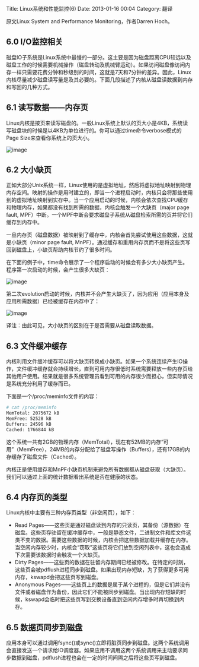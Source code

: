 Title: Linux系统和性能监控(6)
Date: 2013-01-16 00:04
Category: 翻译

原文Linux System and Performance Monitoring，作者Darren Hoch。

## 6.0 I/O监控相关

磁盘IO子系统是Linux系统中最慢的一部分。这主要是因为磁盘距离CPU较远以及磁盘工作的时候需要机械操作（磁盘转动及机械臂运动）。如果访问磁盘像访问内存一样只需要花费分钟和秒级别的时间，这就是7天和7分钟的差异。因此，Linux内核尽量减少磁盘读写量是及其必要的。下面几段描述了内核从磁盘读数据到内存和写回的几种方式。

## 6.1 读写数据——内存页

Linux内核是按页来读写磁盘的。一般Linux系统上默认的页大小是4KB，系统读写磁盘块的时候是以4KB为单位进行的。你可以通过time命令verbose模式的Page Size来查看你系统上的页大小。
  
![image](http://images.cnitblog.com/blog/339471/201301/16000340-6f37d83e7aa842d58f873df1ac8dda20.png "image")

## 6.2 大小缺页

正如大部分Unix系统一样，Linux使用的是虚拟地址，然后将虚拟地址映射到物理内存空间。映射的操作是用时建立的，即当一个进程启动时，内核只会将那些使用到的虚拟地址映射到实存中。当一个应用启动的时候，内核会依次查找CPU缓存和物理内存，如果都没有找到所需的数据，内核会触发一个大缺页（major page fault, MPF）中断。一个MPF中断会要求磁盘子系统从磁盘检索所需的页并将它们缓存到内存中。

一旦内存页（磁盘数据）被映射到了缓存中，内核会首先尝试使用这些数据，这就是小缺页（minor page fault, MnPF）。通过缓存和重用内存页而不是将这些页写回到磁盘上，小缺页帮助内核节约了很多时间。

在下面的例子中，time命令展示了一个程序启动的时候会有多少大小缺页产生。程序第一次启动的时候，会产生很多大缺页：

![image](http://images.cnitblog.com/blog/339471/201301/16000341-bad1059b0a574b81bb039b3651b035cc.png "image")

第二次evolution启动的时候，内核并不会产生大缺页了，因为应用（应用本身及应用所需数据）已经被缓存在内存中了：

![image](http://images.cnitblog.com/blog/339471/201301/16000342-4af43cb9ed7345eba5feaa81b4e2af87.png "image")

译注：由此可见，大小缺页的区别在于是否需要从磁盘读取数据。

## 6.3 文件缓冲缓存

内核利用文件缓冲缓存可以将大缺页转换成小缺页。如果一个系统连续产生IO操作，文件缓冲缓存就会持续增长，直到可用内存很低时系统需要释放一些内存页给其他用户使用。结果就是很多系统管理员看到可用的内存很少而担心，但实际情况是系统充分利用了缓存而已。

下面是一个/proc/meminfo文件的内容：  
```bash
# cat /proc/meminfo  
MemTotal: 2075672 kB  
MemFree: 52528 kB  
Buffers: 24596 kB  
Cached: 1766844 kB
```

这个系统一共有2GB的物理内存（MemTotal），现在有52MB的内存“可用”（MemFree），24MB的内存分配给了磁盘写操作（Buffers），还有17GB的内存缓存了磁盘文件（Cached）。

内核正是使用缓存和MnPF小缺页机制来避免所有数据都从磁盘获取（大缺页）。我们可以通过上面的统计数据看出系统是否在健康的状态。

## 6.4 内存页的类型

Linux内核中主要有三种内存页类型（非空闲页），如下：

- Read Pages——这些页是通过磁盘读到内存的只读页，其备份（源数据）在磁盘。这些页存驻留在缓冲缓存中，一般是静态文件，二进制文件和库文件这类不变的数据。需要这些数据的时候，内核会把这些数据加载并缓存在内存。当空闲内存较少时，内核会“窃取”这些页将它们放到空闲列表中，这也会造成下次需要该数据时会触发一个大缺页。
- Dirty Pages——这些页的数据在驻留内存期间已经被修改。在特定的时刻，这些页会被pdflush进程同步到磁盘。如果出现内存短缺，为了获得更多可用内存，kswapd会把这些页写到磁盘。
- Anonymous Pages——这些页上的数据是属于某个进程的，但是它们并没有文件或者磁盘作为备份，因此它们不能被同步到磁盘。当出现内存短缺的时候，kswapd会临时把这些页写到交换设备直到空闲内存增多时再切换到内存。

## 6.5 数据页同步到磁盘

应用本身可以通过调用fsync()或sync()立即将脏页同步到磁盘。这两个系统调用会直接发送一个请求给IO调度器。如果应用不调用这两个系统调用来主动要求同步数据到磁盘，pdflush进程也会在一定的时间间隔之后将这些页写到磁盘。


